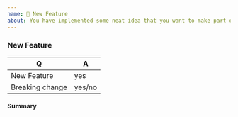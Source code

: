 ```yaml
---
name: 🎉 New Feature
about: You have implemented some neat idea that you want to make part of MachineLabs? 🎩
---
```


<!--
Thank you for submitting new feature!
-->

### New Feature

<!-- Fill in the relevant information below to help triage your issue. -->

|    Q            |   A
|-----------------|-------
| New Feature     | yes
| Breaking change | yes/no

#### Summary

<!-- Provide a summary of the feature you have implemented. -->
